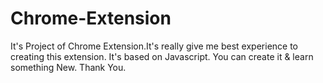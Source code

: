 # Chrome-Extension
It's Project of Chrome Extension.It's really give me best experience to creating this extension.
It's based on Javascript. You can create it & learn something New.
Thank You.
